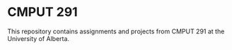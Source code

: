 # CMPUT 291
This repository contains assignments and projects from CMPUT 291 at the University of Alberta.
